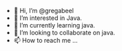 - 👋 Hi, I’m @gregabeel
- 👀 I’m interested in Java.
- 🌱 I’m currently learning java.
- 💞️ I’m looking to collaborate on java.
- 📫 How to reach me ...

<!---
gregabeel/gregabeel is a ✨ special ✨ repository because its `README.md` (this file) appears on your GitHub profile.
You can click the Preview link to take a look at your changes.
--->
